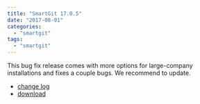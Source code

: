 ```yaml
---
title: "SmartGit 17.0.5"
date: "2017-08-01"
categories: 
  - "smartgit"
tags: 
  - "smartgit"
---
```


This bug fix release comes with more options for large-company installations and fixes a couple bugs. We recommend to update.

- [change log](http://www.syntevo.com/smartgit/changelog.txt)
- [download](http://www.syntevo.com/smartgit/download)
